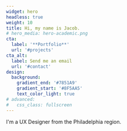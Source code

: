 ```yaml
---
widget: hero
headless: true
weight: 10
title: Hi, my name is Jacob.
# hero_media: hero-academic.png
cta:
  label: '**Portfolio**'
  url: '#projects'
cta_alt:
  label: Send me an email
  url: '#contact'
design:
  background:
    gradient_end: '#7851A9'
    gradient_start: '#8F5AA5'
    text_color_light: true
# advanced:
#   css_class: fullscreen
---
```


I'm a UX Designer from the Philadelphia region.
